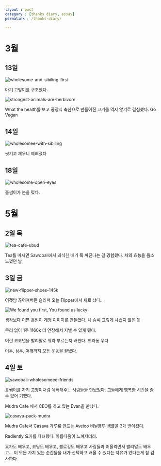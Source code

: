 ```yaml
---
layout : post
category : [thanks diary, essay]
permalink : /thanks-diary/

---
```


# 3월

## 13일 


![wholesome-and-sibiling-first](https://user-images.githubusercontent.com/35059428/57149830-31bbf380-6dff-11e9-8397-7c2efe9fdfc0.jpg)

아기 고양이를 구조했다.

![strongest-animals-are-herbivore](https://user-images.githubusercontent.com/35059428/57150260-611f3000-6e00-11e9-9850-6e3c18372a3a.PNG)

What the health를 보고 공장식 축산으로 만들어진 고기를 먹지 않기로 결심했다. Go Vegan

## 14일

![wholesomee-with-sibiling](https://user-images.githubusercontent.com/35059428/57148636-9cb7fb00-6dfc-11e9-831e-6af6073fff01.jpg)

씻기고 재우니 예뻐졌다


## 18일

![wholesome-open-eyes](https://user-images.githubusercontent.com/35059428/57149118-a130e380-6dfd-11e9-8903-f7ade0196157.jpg)

홀썸이가 눈을 떴다.

# 5월 

## 2일 목

![tea-cafe-ubud](https://user-images.githubusercontent.com/35059428/57148356-0683d500-6dfc-11e9-9dab-41374ebf6f8d.jpg)

Tea를 마시면 Sawobali에서 과식한 배가 쭉 꺼진다는 걸 경험했다.
차의 효능을 몸소 느꼈던 날

## 3일 금

![new-flipper-shoes-145k](https://user-images.githubusercontent.com/35059428/57147769-e7387800-6dfa-11e9-8f0e-ba26279d2783.png)

어젯밤 끊어져버린 슬리퍼
오늘 Flipper에서 새로 샀다.

![We found you first, You found us lucky](https://user-images.githubusercontent.com/35059428/57148116-83fb1580-6dfb-11e9-81d2-be7bd13e8926.png)

생각보다 이쁜 홀썸이 계정 이미지를 만들었다.
나 솜씨 그렇게 나쁘지 않은 듯

무리 없이 1주 1160k 더 연장해서 지낼 수 있게 됐다.

어린 코코넛을 발리말로 뭐라 부르는지 배웠다. 
쁘라퐁 무다

이두, 삼두, 어깨까지 모든 운동을 끝냈다.

## 4일 토

![sawobali-wholesomeee-friends](https://user-images.githubusercontent.com/35059428/57180628-38a93b80-6ebd-11e9-803f-1c27e8e0ec67.jpg)

홀썸이를 자기 고양이처럼 예뻐해주는 사람들을 만났었다. 그들에게 행복한 시간을 줄 수 있어 기뻤다.


Mudra Cafe 에서 CEO를 하고 있는 Evan을 만났다.

![casava-pack-mudra](https://user-images.githubusercontent.com/35059428/57180669-a3f30d80-6ebd-11e9-9b3b-116695e823eb.jpg)

Mudra Cafe서 Casava 가루로 만드는 Aveico 비닐봉투 샘플을 3개 받아왔다.

Radiently 요가를 다녀왔다. 아름다움이 느껴지더라.


요가도 배우고, 코딩도 배우고, 블로깅도 배우고
사람들과 어울리면서 발리말도 배우고...
이 모든 가치 있는 순간들을 내가 선택하고 배울 수 있다는
자유가 있다는게 참 감사하다.

